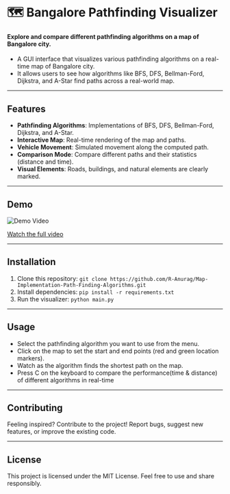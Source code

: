 # 🗺️ Bangalore Pathfinding Visualizer

#### Explore and compare different pathfinding algorithms on a map of Bangalore city. 
- A GUI interface that visualizes various pathfinding algorithms on a real-time map of Bangalore city. 
- It allows users to see how algorithms like BFS, DFS, Bellman-Ford, Dijkstra, and A-Star find paths across a real-world map.

---

## Features
- **Pathfinding Algorithms**: Implementations of BFS, DFS, Bellman-Ford, Dijkstra, and A-Star.
- **Interactive Map**: Real-time rendering of the map and paths.
- **Vehicle Movement**: Simulated movement along the computed path.
- **Comparison Mode**: Compare different paths and their statistics (distance and time).
- **Visual Elements**: Roads, buildings, and natural elements are clearly marked.

---

## Demo
![Demo Video](outputGif.gif)

[Watch the full video](outputRecording.mp4)

---

## Installation

1. Clone this repository: `git clone https://github.com/R-Anurag/Map-Implementation-Path-Finding-Algorithms.git`
2. Install dependencies: `pip install -r requirements.txt`
3. Run the visualizer: `python main.py`

---

## Usage

- Select the pathfinding algorithm you want to use from the menu.
- Click on the map to set the start and end points (red and green location markers).
- Watch as the algorithm finds the shortest path on the map.
- Press C on the keyboard to compare the performance(time & distance) of different algorithms in real-time

---

## Contributing

Feeling inspired? Contribute to the project! Report bugs, suggest new features, or improve the existing code. 

---

## License

This project is licensed under the MIT License. Feel free to use and share responsibly. 
